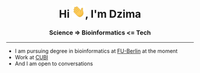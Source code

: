 <h1 align="center">Hi <img width="35" src="https://github.com/1999AZZAR/1999AZZAR/blob/main/resources/img/waving.gif">, I'm Dzima</h1>
<h3 align="center">Science =&gt; Bioinformatics &lt;= Tech</h3>
<hr>

<ul>
  <li>I am pursuing degree in bioinformatics at <a href="https://www.fu-berlin.de/">FU-Berlin</a> at the moment</li>
  <li>Work at <a href="https://www.cubi.bihealth.org/">CUBI</a></li>
  <li>And I am open to conversations</li>
</ul>

<!-- <hr>

<h3 class="left">Software stack:</h3>
<div class="center">
  <img src="https://skillicons.dev/icons?i=py,js,django,jquery,postgres&perline=6" alt="Tech Stack" />
</div>

<hr>

<details>
  <summary>Other skills 👇:</summary>
  
  <h3 class="left">Solid Knowledge:</h3>
  <div class="center">
    <img src="https://skillicons.dev/icons?i=flask,md,html,css,git,github,&perline=20" alt="Tech Stack" />
  </div>
  
  <h3 class="left">Have clue:):</h3>
  <div class="center">
    <img src="https://skillicons.dev/icons?i=r,haskell,fastapi,linux,docker,mysql,bash,selenium,postman&perline=20" alt="Tech Stack" />
  </div>
</details>
 -->
